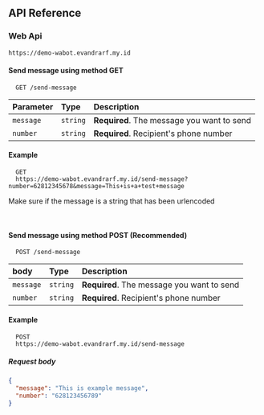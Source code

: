 ## API Reference

### Web Api

```http
https://demo-wabot.evandrarf.my.id
```

#### Send message using method GET

```http
  GET /send-message
```

| Parameter | Type     | Description                                |
| :-------- | :------- | :----------------------------------------- |
| `message` | `string` | **Required**. The message you want to send |
| `number`  | `string` | **Required**. Recipient's phone number     |

#### Example

```http
  GET
  https://demo-wabot.evandrarf.my.id/send-message?number=62812345678&message=This+is+a+test+message
```

Make sure if the message is a string that has been urlencoded

&nbsp;

#### Send message using method POST (Recommended)

```http
  POST /send-message
```

| body      | Type     | Description                                |
| :-------- | :------- | :----------------------------------------- |
| `message` | `string` | **Required**. The message you want to send |
| `number`  | `string` | **Required**. Recipient's phone number     |

#### Example

```http
  POST
  https://demo-wabot.evandrarf.my.id/send-message
```

##### Request body

```json
{
  "message": "This is example message",
  "number": "628123456789"
}
```
